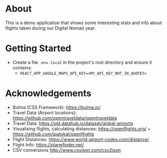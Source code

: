 # About

This is a demo application that shows some interesting stats and info about flights taken during our Digital Nomad year.

# Getting Started

* Create a file `.env.local` in the project's root directory and ensure it contains:
  * `REACT_APP_GOOGLE_MAPS_API_KEY=<MY_API_KEY_NOT_IN_QUOTES>`

# Acknowledgements

* Bulma (CSS Framework): https://bulma.io/
* Travel Data (Airport locations): https://github.com/opentraveldata/opentraveldata
* Travel Data: https://old.datahub.io/dataset/global-airports
* Visualising flights, calculating distances: https://openflights.org/ + https://github.com/jpatokal/openflights
* Flight Distances: https://www.world-airport-codes.com/distance/
* Flight Info: https://planefinder.net/
* CSV conversions http://www.csvjson.com/csv2json
